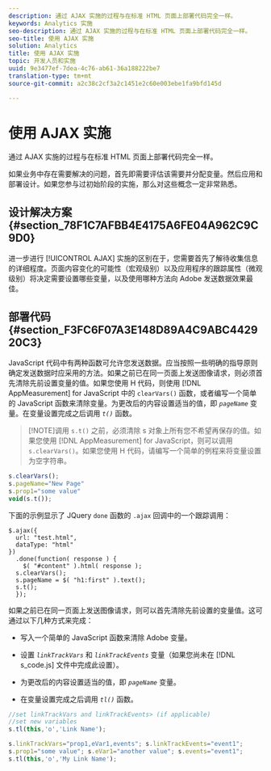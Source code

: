 ```yaml
---
description: 通过 AJAX 实施的过程与在标准 HTML 页面上部署代码完全一样。
keywords: Analytics 实施
seo-description: 通过 AJAX 实施的过程与在标准 HTML 页面上部署代码完全一样。
seo-title: 使用 AJAX 实施
solution: Analytics
title: 使用 AJAX 实施
topic: 开发人员和实施
uuid: 9e3477ef-7dea-4c76-ab61-36a188222be7
translation-type: tm+mt
source-git-commit: a2c38c2cf3a2c1451e2c60e003ebe1fa9bfd145d

---
```



# 使用 AJAX 实施

通过 AJAX 实施的过程与在标准 HTML 页面上部署代码完全一样。

如果业务中存在需要解决的问题，首先即需要评估该需要并分配变量。然后应用和部署设计。如果您参与过初始阶段的实施，那么对这些概念一定非常熟悉。

## 设计解决方案 {#section_78F1C7AFBB4E4175A6FE04A962C9C9D0}

进一步进行 [!UICONTROL AJAX] 实施的区别在于，您需要首先了解待收集信息的详细程度。页面内容变化的可能性（宏观级别）以及应用程序的跟踪属性（微观级别）将决定需要设置哪些变量，以及使用哪种方法向 Adobe 发送数据效果最佳。

## 部署代码 {#section_F3FC6F07A3E148D89A4C9ABC442920C3}

JavaScript 代码中有两种函数可允许您发送数据。应当按照一些明确的指导原则确定发送数据时应采用的方法。如果之前已在同一页面上发送图像请求，则必须首先清除先前设置变量的值。如果您使用 H 代码，则使用 [!DNL AppMeasurement] for JavaScript 中的 `clearVars()` 函数，或者编写一个简单的 JavaScript 函数来清除变量。为更改后的内容设置适当的值，即 *`pageName`* 变量。在变量设置完成之后调用 *`t()`* 函数。

> [!NOTE]调用 `s.t()` 之前，必须清除 s 对象上所有您不希望再保存的值。如果您使用 [!DNL AppMeasurement] for JavaScript，则可以调用 `s.clearVars()`。如果您使用 H 代码，请编写一个简单的例程来将变量设置为空字符串。

```js
s.clearVars(); 
s.pageName="New Page" 
s.prop1="some value" 
void(s.t());
```

下面的示例显示了 JQuery `done` 函数的 `.ajax` 回调中的一个跟踪调用：

```
$.ajax({ 
  url: "test.html", 
  dataType: "html" 
}) 
  .done(function( response ) { 
    $( "#content" ).html( response ); 
  s.clearVars(); 
  s.pageName = $( "h1:first" ).text(); 
  s.t(); 
  }); 
```

如果之前已在同一页面上发送图像请求，则可以首先清除先前设置的变量值。这可通过以下几种方式来完成：

* 写入一个简单的 JavaScript 函数来清除 Adobe 变量。
* 设置 *`linkTrackVars`* 和 *`linkTrackEvents`* 变量（如果您尚未在 [!DNL s_code.js] 文件中完成此设置）。

* 为更改后的内容设置适当的值，即 *`pageName`* 变量。
* 在变量设置完成之后调用 *`tl()`* 函数。

```js
//set linkTrackVars and linkTrackEvents> (if applicable) 
//set new variables 
s.tl(this,'o','Link Name');
```

```js
s.linkTrackVars="prop1,eVar1,events"; s.linkTrackEvents="event1"; 
s.prop1="some value"; s.eVar1="another value"; s.events="event1"; 
s.tl(this,'o','My Link Name');
```


